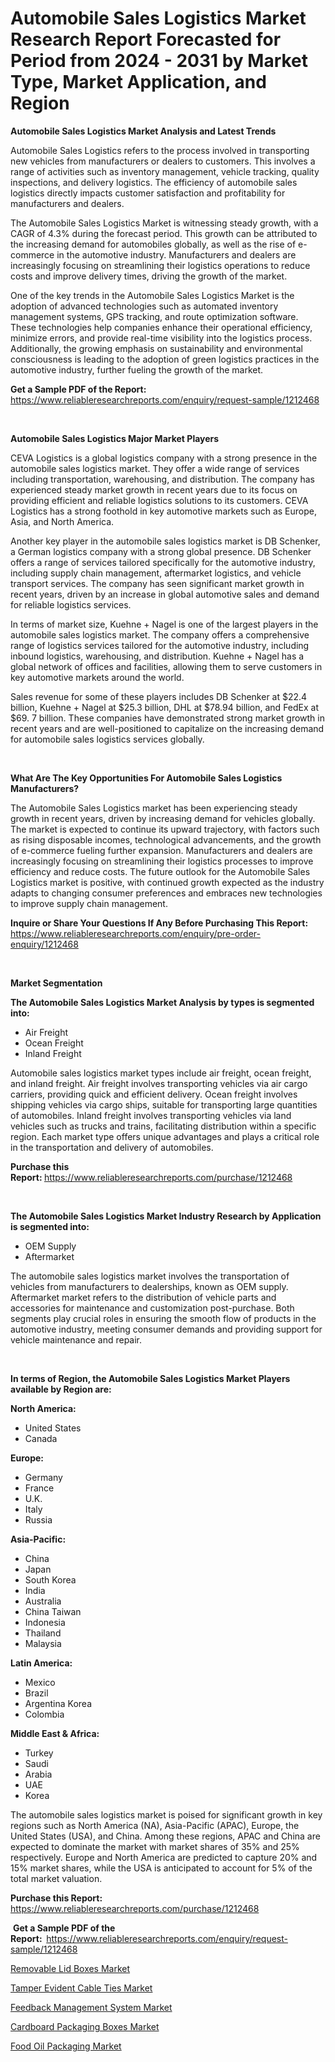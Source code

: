 <p><h1>Automobile Sales Logistics Market Research Report Forecasted for Period from 2024 -  2031 by Market Type, Market Application, and Region</h1></p><p><strong>Automobile Sales Logistics Market Analysis and Latest Trends</strong></p>
<p><p>Automobile Sales Logistics refers to the process involved in transporting new vehicles from manufacturers or dealers to customers. This involves a range of activities such as inventory management, vehicle tracking, quality inspections, and delivery logistics. The efficiency of automobile sales logistics directly impacts customer satisfaction and profitability for manufacturers and dealers.</p><p>The Automobile Sales Logistics Market is witnessing steady growth, with a CAGR of 4.3% during the forecast period. This growth can be attributed to the increasing demand for automobiles globally, as well as the rise of e-commerce in the automotive industry. Manufacturers and dealers are increasingly focusing on streamlining their logistics operations to reduce costs and improve delivery times, driving the growth of the market.</p><p>One of the key trends in the Automobile Sales Logistics Market is the adoption of advanced technologies such as automated inventory management systems, GPS tracking, and route optimization software. These technologies help companies enhance their operational efficiency, minimize errors, and provide real-time visibility into the logistics process. Additionally, the growing emphasis on sustainability and environmental consciousness is leading to the adoption of green logistics practices in the automotive industry, further fueling the growth of the market.</p></p>
<p><strong>Get a Sample PDF of the Report:&nbsp;</strong> <a href="https://www.reliableresearchreports.com/enquiry/request-sample/1212468">https://www.reliableresearchreports.com/enquiry/request-sample/1212468</a></p>
<p>&nbsp;</p>
<p><strong>Automobile Sales Logistics Major Market Players</strong></p>
<p><p>CEVA Logistics is a global logistics company with a strong presence in the automobile sales logistics market. They offer a wide range of services including transportation, warehousing, and distribution. The company has experienced steady market growth in recent years due to its focus on providing efficient and reliable logistics solutions to its customers. CEVA Logistics has a strong foothold in key automotive markets such as Europe, Asia, and North America.</p><p>Another key player in the automobile sales logistics market is DB Schenker, a German logistics company with a strong global presence. DB Schenker offers a range of services tailored specifically for the automotive industry, including supply chain management, aftermarket logistics, and vehicle transport services. The company has seen significant market growth in recent years, driven by an increase in global automotive sales and demand for reliable logistics services.</p><p>In terms of market size, Kuehne + Nagel is one of the largest players in the automobile sales logistics market. The company offers a comprehensive range of logistics services tailored for the automotive industry, including inbound logistics, warehousing, and distribution. Kuehne + Nagel has a global network of offices and facilities, allowing them to serve customers in key automotive markets around the world.</p><p>Sales revenue for some of these players includes DB Schenker at $22.4 billion, Kuehne + Nagel at $25.3 billion, DHL at $78.94 billion, and FedEx at $69. 7 billion. These companies have demonstrated strong market growth in recent years and are well-positioned to capitalize on the increasing demand for automobile sales logistics services globally.</p></p>
<p>&nbsp;</p>
<p><strong>What Are The Key Opportunities For Automobile Sales Logistics Manufacturers?</strong></p>
<p><p>The Automobile Sales Logistics market has been experiencing steady growth in recent years, driven by increasing demand for vehicles globally. The market is expected to continue its upward trajectory, with factors such as rising disposable incomes, technological advancements, and the growth of e-commerce fueling further expansion. Manufacturers and dealers are increasingly focusing on streamlining their logistics processes to improve efficiency and reduce costs. The future outlook for the Automobile Sales Logistics market is positive, with continued growth expected as the industry adapts to changing consumer preferences and embraces new technologies to improve supply chain management.</p></p>
<p><strong>Inquire or Share Your Questions If Any Before Purchasing This Report:</strong> <a href="https://www.reliableresearchreports.com/enquiry/pre-order-enquiry/1212468">https://www.reliableresearchreports.com/enquiry/pre-order-enquiry/1212468</a></p>
<p>&nbsp;</p>
<p><strong>Market Segmentation</strong></p>
<p><strong>The Automobile Sales Logistics Market Analysis by types is segmented into:</strong></p>
<p><ul><li>Air Freight</li><li>Ocean Freight</li><li>Inland Freight</li></ul></p>
<p><p>Automobile sales logistics market types include air freight, ocean freight, and inland freight. Air freight involves transporting vehicles via air cargo carriers, providing quick and efficient delivery. Ocean freight involves shipping vehicles via cargo ships, suitable for transporting large quantities of automobiles. Inland freight involves transporting vehicles via land vehicles such as trucks and trains, facilitating distribution within a specific region. Each market type offers unique advantages and plays a critical role in the transportation and delivery of automobiles.</p></p>
<p><strong>Purchase this Report:&nbsp;</strong><a href="https://www.reliableresearchreports.com/purchase/1212468">https://www.reliableresearchreports.com/purchase/1212468</a></p>
<p>&nbsp;</p>
<p><strong>The Automobile Sales Logistics Market Industry Research by Application is segmented into:</strong></p>
<p><ul><li>OEM Supply</li><li>Aftermarket</li></ul></p>
<p><p>The automobile sales logistics market involves the transportation of vehicles from manufacturers to dealerships, known as OEM supply. Aftermarket market refers to the distribution of vehicle parts and accessories for maintenance and customization post-purchase. Both segments play crucial roles in ensuring the smooth flow of products in the automotive industry, meeting consumer demands and providing support for vehicle maintenance and repair.</p></p>
<p>&nbsp;</p>
<p><strong>In terms of Region, the Automobile Sales Logistics Market Players available by Region are:</strong></p>
<p>
    <p> <strong> North America: </strong>
        <ul>
            <li>United States</li>
            <li>Canada</li>
        </ul>
        </p> 
    <p> <strong> Europe: </strong>
        <ul>
            <li>Germany</li>
            <li>France</li>
            <li>U.K.</li>
            <li>Italy</li>
            <li>Russia</li>
        </ul>
        </p> 
    <p> <strong> Asia-Pacific: </strong>
        <ul>
            <li>China</li>
            <li>Japan</li>
            <li>South Korea</li>
            <li>India</li>
            <li>Australia</li>
            <li>China Taiwan</li>
            <li>Indonesia</li>
            <li>Thailand</li>
            <li>Malaysia</li>
        </ul>
        </p> 
    <p> <strong> Latin America: </strong>
        <ul>
            <li>Mexico</li>
            <li>Brazil</li>
            <li>Argentina Korea</li>
            <li>Colombia</li>
        </ul>
        </p> 
    <p> <strong> Middle East & Africa: </strong>
        <ul>
            <li>Turkey</li>
            <li>Saudi</li>
            <li>Arabia</li>
            <li>UAE</li>
            <li>Korea</li>
        </ul>
    </p>
    </p>
<p><p>The automobile sales logistics market is poised for significant growth in key regions such as North America (NA), Asia-Pacific (APAC), Europe, the United States (USA), and China. Among these regions, APAC and China are expected to dominate the market with market shares of 35% and 25% respectively. Europe and North America are predicted to capture 20% and 15% market shares, while the USA is anticipated to account for 5% of the total market valuation.</p></p>
<p><strong>Purchase this Report: </strong><a href="https://www.reliableresearchreports.com/purchase/1212468">https://www.reliableresearchreports.com/purchase/1212468</a></p>
<p>&nbsp;<strong>Get a Sample PDF of the Report:&nbsp;&nbsp;</strong><a href="https://www.reliableresearchreports.com/enquiry/request-sample/1212468">https://www.reliableresearchreports.com/enquiry/request-sample/1212468</a></p>
<p><strong></strong></p>
<p><p><a href="https://medium.com/@scanw41036/removable-lid-boxes-market-size-cagr-trends-2024-2030-dcb75d6ba9f9">Removable Lid Boxes Market</a></p><p><a href="https://medium.com/@margaretlee84/tamper-evident-cable-ties-market-the-key-to-successful-business-strategy-forecast-till-2031-505ab0f06458">Tamper Evident Cable Ties Market</a></p><p><a href="https://github.com/redneck06/Market-Research-Report-List-2/blob/main/feedback-management-system-market.md">Feedback Management System Market</a></p><p><a href="https://medium.com/@scanw41036/cardboard-packaging-boxes-market-analysis-its-cagr-market-segmentation-and-global-industry-6ae9f24e3f67">Cardboard Packaging Boxes Market</a></p><p><a href="https://medium.com/@kanew14036/food-oil-packaging-market-analysis-its-cagr-market-segmentation-and-global-industry-overview-7ef3f9f2b4d0">Food Oil Packaging Market</a></p></p>